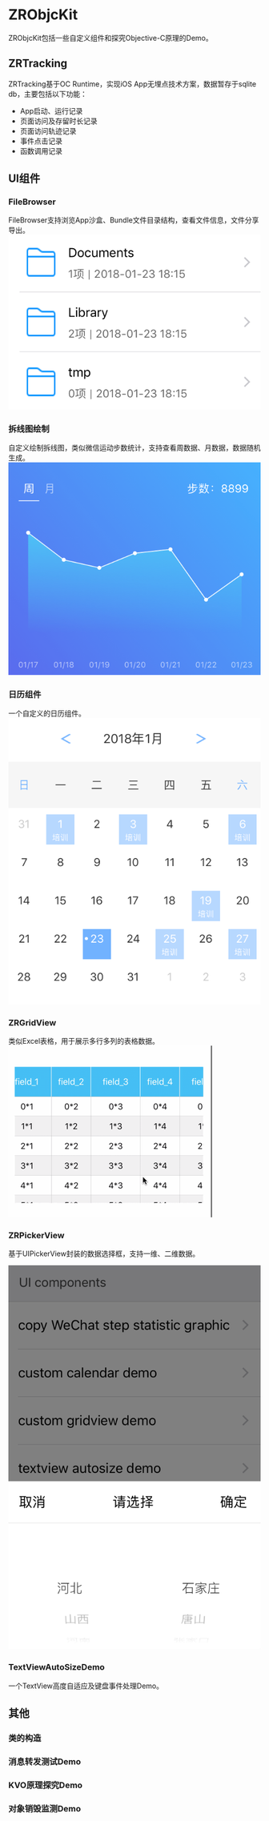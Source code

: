# ZRObjcKit

ZRObjcKit包括一些自定义组件和探究Objective-C原理的Demo。

## ZRTracking

ZRTracking基于OC Runtime，实现iOS App无埋点技术方案，数据暂存于sqlite db，主要包括以下功能：

* App启动、运行记录
* 页面访问及存留时长记录
* 页面访问轨迹记录
* 事件点击记录
* 函数调用记录

## UI组件

### FileBrowser

FileBrowser支持浏览App沙盒、Bundle文件目录结构，查看文件信息，文件分享导出。
![](https://raw.githubusercontent.com/jiaxw32/ZRObjcKit/master/ZRObjcKit/Resource/fileBrowser.png)

### 拆线图绘制

自定义绘制拆线图，类似微信运动步数统计，支持查看周数据、月数据，数据随机生成。
![](https://raw.githubusercontent.com/jiaxw32/ZRObjcKit/master/ZRObjcKit/Resource/polylineGraphic.png)

### 日历组件

一个自定义的日历组件。                   
![](https://raw.githubusercontent.com/jiaxw32/ZRObjcKit/master/ZRObjcKit/Resource/customCalendar.png)

### ZRGridView

类似Excel表格，用于展示多行多列的表格数据。       
![](https://raw.githubusercontent.com/jiaxw32/ZRGridView/master/ZRGridView/ZRGridView/gridview.gif)

### ZRPickerView

基于UIPickerView封装的数据选择框，支持一维、二维数据。

![](https://raw.githubusercontent.com/jiaxw32/ZRObjcKit/master/ZRObjcKit/Resource/pickerview.png)

### TextViewAutoSizeDemo

一个TextView高度自适应及键盘事件处理Demo。

## 其他

### 类的构造

### 消息转发测试Demo

### KVO原理探究Demo

### 对象销毁监测Demo

